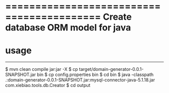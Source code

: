 ==========================================
    Create database ORM model for java                             
==========================================

#   usage
--------------

$ mvn clean compile jar:jar -X
$ cp target/domain-generator-0.0.1-SNAPSHOT.jar bin
$ cp config.properties bin
$ cd bin
$ java -classpath .:domain-generator-0.0.1-SNAPSHOT.jar:mysql-connector-java-5.1.18.jar com.xiebiao.tools.db.Creator 
$ cd output
